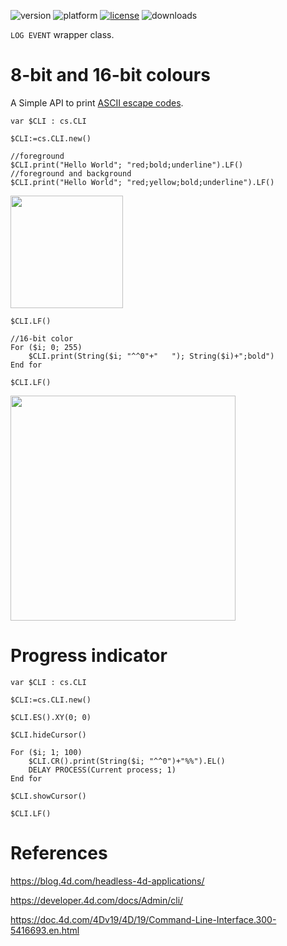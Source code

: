 ![version](https://img.shields.io/badge/version-20%2B-E23089)
![platform](https://img.shields.io/static/v1?label=platform&message=mac-intel%20|%20mac-arm%20|%20win-64&color=blue)
[![license](https://img.shields.io/github/license/miyako/4d-class-CLI)](LICENSE)
![downloads](https://img.shields.io/github/downloads/miyako/4d-class-CLI/total)

`LOG EVENT` wrapper class.

# 8-bit and 16-bit colours

A Simple API to print [ASCII escape codes](https://en.wikipedia.org/wiki/ANSI_escape_code).

```4d
var $CLI : cs.CLI

$CLI:=cs.CLI.new()

//foreground
$CLI.print("Hello World"; "red;bold;underline").LF()
//foreground and background
$CLI.print("Hello World"; "red;yellow;bold;underline").LF()
```

<img src="https://user-images.githubusercontent.com/1725068/223435308-4fb3bf62-80cc-4d34-b928-e44c81237a0c.png" style="height:180px;width:auto;" />

```4d
$CLI.LF()

//16-bit color
For ($i; 0; 255)
	$CLI.print(String($i; "^^0"+"   "); String($i)+";bold")
End for 

$CLI.LF()
```

<img src="https://user-images.githubusercontent.com/1725068/223434725-b708fdf0-398c-431f-ba1a-bf77d53f5146.png" style="height:360px;width:auto;" />

# Progress indicator

```4d
var $CLI : cs.CLI

$CLI:=cs.CLI.new()

$CLI.ES().XY(0; 0)

$CLI.hideCursor()

For ($i; 1; 100)
	$CLI.CR().print(String($i; "^^0")+"%%").EL()
	DELAY PROCESS(Current process; 1)
End for 

$CLI.showCursor()

$CLI.LF()
```

# References

https://blog.4d.com/headless-4d-applications/

https://developer.4d.com/docs/Admin/cli/

https://doc.4d.com/4Dv19/4D/19/Command-Line-Interface.300-5416693.en.html
